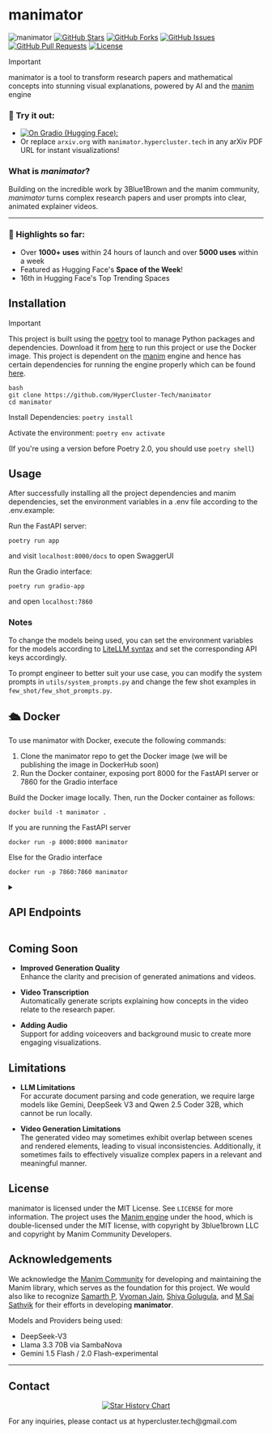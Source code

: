 # manimator

![manimator](https://raw.githubusercontent.com/HyperCluster-Tech/manimator/assets/HyperCluster.png)
[![GitHub Stars](https://img.shields.io/github/stars/HyperCluster-Tech/manimator?style=social)](https://github.com/HyperCluster-Tech/manimator/stargazers)
[![GitHub Forks](https://img.shields.io/github/forks/HyperCluster-Tech/manimator?style=social)](https://github.com/HyperCluster-Tech/manimator/network/members)
[![GitHub Issues](https://img.shields.io/github/issues/HyperCluster-Tech/manimator)](https://github.com/HyperCluster-Tech/manimator/issues)
[![GitHub Pull Requests](https://img.shields.io/github/issues-pr/HyperCluster-Tech/manimator)](https://github.com/HyperCluster-Tech/manimator/pulls)
[![License](https://img.shields.io/github/license/HyperCluster-Tech/manimator)](https://github.com/HyperCluster-Tech/manimator/blob/main/LICENSE)

> [!IMPORTANT]
>
> manimator is a tool to transform research papers and mathematical concepts into stunning visual explanations, powered by AI and the [manim](https://github.com/ManimCommunity/manim) engine

### 🔗 Try it out:

- [![**On Gradio (Hugging Face):**](https://huggingface.co/datasets/huggingface/badges/blob/main/open-in-hf-spaces-md-dark.svg)](https://huggingface.co/spaces/HyperCluster/manimator)
- Or replace `arxiv.org` with `manimator.hypercluster.tech` in any arXiv PDF URL for instant visualizations!

### What is _manimator_?

Building on the incredible work by 3Blue1Brown and the manim community, _manimator_ turns complex research papers and user prompts into clear, animated explainer videos.

---

### 🌟 Highlights so far:

- Over **1000+ uses** within 24 hours of launch and over **5000 uses** within a week
- Featured as Hugging Face's **Space of the Week**!
- 16th in Hugging Face's Top Trending Spaces

## Installation

> [!IMPORTANT]
> This project is built using the [poetry](https://python-poetry.org/) tool to manage Python packages and dependencies. Download it from [here](https://python-poetry.org/docs/#installing-with-the-official-installer) to run this project or use the Docker image.
> This project is dependent on the [manim](https://github.com/ManimCommunity/manim) engine and hence has certain dependencies for running the engine properly which can be found [here](https://docs.manim.community/en/stable/installation.html).

```
bash
git clone https://github.com/HyperCluster-Tech/manimator
cd manimator
```

Install Dependencies:
`poetry install`

Activate the environment:
`poetry env activate`

(If you're using a version before Poetry 2.0, you should use `poetry shell`)

## Usage

After successfully installing all the project dependencies and manim dependencies, set the environment variables in a .env file according to the .env.example:

Run the FastAPI server:

```
poetry run app
```

and visit `localhost:8000/docs` to open SwaggerUI

Run the Gradio interface:

```
poetry run gradio-app
```

and open `localhost:7860`

### Notes

To change the models being used, you can set the environment variables for the models according to [LiteLLM syntax](https://docs.litellm.ai/docs/providers) and set the corresponding API keys accordingly.

To prompt engineer to better suit your use case, you can modify the system prompts in `utils/system_prompts.py` and change the few shot examples in `few_shot/few_shot_prompts.py`.

## 🛳️ Docker

To use manimator with Docker, execute the following commands:

1. Clone the manimator repo to get the Docker image (we will be publishing the image in DockerHub soon)
2. Run the Docker container, exposing port 8000 for the FastAPI server or 7860 for the Gradio interface

Build the Docker image locally. Then, run the Docker container as follows:

`docker build -t manimator .`

If you are running the FastAPI server

`docker run -p 8000:8000 manimator`

Else for the Gradio interface

`docker run -p 7860:7860 manimator`

<details>
<summary><h2>API Endpoints</h2></summary>

- [API Endpoints](#api-endpoints)
  - [Health Check](#health-check)
  - [PDF Processing](#pdf-processing)
    - [Generate PDF Scene](#generate-pdf-scene)
    - [Process ArXiv PDF](#process-arxiv-pdf)
  - [Scene Generation](#scene-generation)
    - [Generate Prompt Scene](#generate-prompt-scene)
  - [Animation Generation](#animation-generation)
    - [Generate Animation](#generate-animation)

### Health Check

#### Check API Health Status

Endpoint: `/health-check`  
Method: GET

Returns the health status of the API.

Response:

```json
{
  "status": "ok"
}
```

Curl command:

```bash
curl http://localhost:8000/health-check
```

### PDF Processing

#### Generate PDF Scene

Endpoint: `/generate-pdf-scene`  
Method: POST

Processes a PDF file and generates a scene description for animation.

Request:

- Content-Type: `multipart/form-data`
- Body: PDF file

Response:

```json
{
  "scene_description": "Generated scene description based on PDF content"
}
```

Curl command:

```bash
curl -X POST -F "file=@/path/to/file.pdf" http://localhost:8000/generate-pdf-scene
```

#### Process ArXiv PDF

Endpoint: `/pdf/{arxiv_id}`  
Method: GET

Downloads and processes an arXiv paper by ID to generate a scene description.

Parameters:

- `arxiv_id`: The arXiv paper identifier

Response:

```json
{
  "scene_description": "Generated scene description based on arXiv paper"
}
```

Curl command:

```bash
curl http://localhost:8000/pdf/2312.12345
```

### Scene Generation

#### Generate Prompt Scene

Endpoint: `/generate-prompt-scene`  
Method: POST

Generates a scene description from a text prompt.

Request:

- Content-Type: `application/json`
- Body:

```json
{
  "prompt": "Your scene description prompt"
}
```

Response:

```json
{
  "scene_description": "Generated scene description based on prompt"
}
```

Curl command:

```bash
curl -X POST \
     -H "Content-Type: application/json" \
     -d '{"prompt": "Explain how neural networks work"}' \
     http://localhost:8000/generate-prompt-scene
```

### Animation Generation

#### Generate Animation

Endpoint: `/generate-animation`  
Method: POST

Generates a Manim animation based on a text prompt.

Request:

- Content-Type: `application/json`
- Body:

```json
{
  "prompt": "Your animation prompt"
}
```

Response:

- Content-Type: `video/mp4`
- Body: Generated MP4 animation file

Curl command:

```bash
curl -X POST \
     -H "Content-Type: application/json" \
     -d '{"prompt": "Create an animation explaining quantum computing"}' \
     --output animation.mp4 \
     http://localhost:8000/generate-animation
```

### Error Handling

All endpoints follow consistent error handling:

- 400: Bad Request - Invalid input or missing required fields
- 500: Internal Server Error - Processing or generation failure

Error responses include a detail message:

```json
{
  "detail": "Error description"
}
```

### Notes

1. The API processes PDFs and generates animations using the Manim library
2. Scene descriptions are generated using Language Models (LLMs)
3. Animations are rendered using Manim with specific quality settings (-pql flag)
4. All generated files are handled in temporary directories and cleaned up automatically
5. PDF processing includes automatic compression for optimal performance

</details>

## Coming Soon

- **Improved Generation Quality**  
  Enhance the clarity and precision of generated animations and videos.

- **Video Transcription**  
  Automatically generate scripts explaining how concepts in the video relate to the research paper.

- **Adding Audio**  
  Support for adding voiceovers and background music to create more engaging visualizations.

## Limitations

- **LLM Limitations**  
  For accurate document parsing and code generation, we require large models like Gemini, DeepSeek V3 and Qwen 2.5 Coder 32B, which cannot be run locally.

- **Video Generation Limitations**  
  The generated video may sometimes exhibit overlap between scenes and rendered elements, leading to visual inconsistencies. Additionally, it sometimes fails to effectively visualize complex papers in a relevant and meaningful manner.

## License

manimator is licensed under the MIT License. See `LICENSE` for more information.
The project uses the [Manim engine](https://github.com/ManimCommunity/manim) under the hood, which is double-licensed under the MIT license, with copyright by 3blue1brown LLC and copyright by Manim Community Developers.

## Acknowledgements

We acknowledge the [Manim Community](https://www.manim.community/) for developing and maintaining the Manim library, which serves as the foundation for this project. We would also like to recognize [Samarth P](https://github.com/your-github-profile), [Vyoman Jain](https://github.com/VyoJ), [Shiva Golugula](https://github.com/Shiva4113), and [M Sai Sathvik](https://github.com/User-LazySloth) for their efforts in developing **manimator**.  

Models and Providers being used:

- DeepSeek-V3
- Llama 3.3 70B via SambaNova
- Gemini 1.5 Flash / 2.0 Flash-experimental

---

## Contact

<p align="center">
  <a href="https://www.hypercluster.tech/">
    <img src="https://api.star-history.com/svg?repos=HyperCluster-Tech/manimator&type=Date" alt="Star History Chart">
  </a>
</p>
For any inquiries, please contact us at hypercluster.tech@gmail.com
